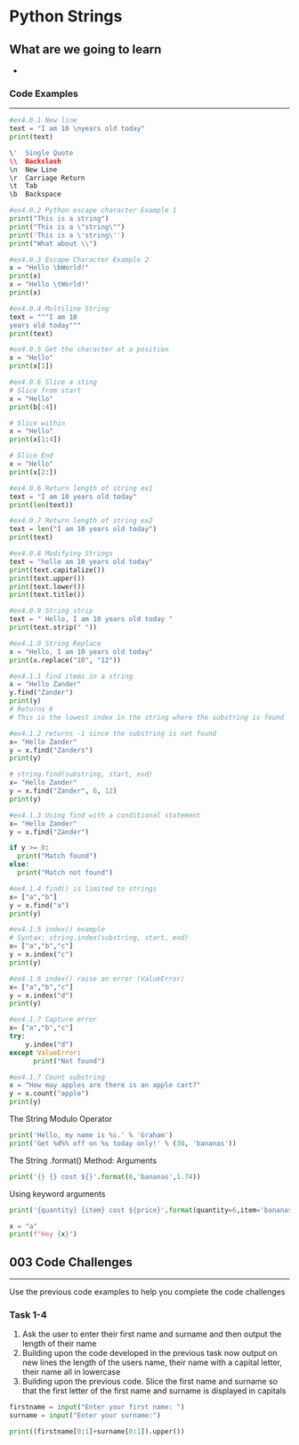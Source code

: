 # Python Strings

## What are we going to learn
*  

### Code Examples
---

```python
#ex4.0.1 New line
text = "I am 10 \nyears old today"
print(text)
```
```python
\'	Single Quote	
\\	Backslash	
\n	New Line	
\r	Carriage Return	
\t	Tab	
\b	Backspace
```
```python
#ex4.0.2 Python escape character Example 1
print("This is a string")
print("This is a \"string\"")
print('This is a \'string\'')
print("What about \\")
```
```python
#ex4.0.3 Escape Character Example 2
x = "Hello \bWorld!"
print(x) 
x = "Hello \tWorld!"
print(x) 
```
```python
#ex4.0.4 Multiline String
text = """I am 10 
years old today"""
print(text)
```
```python
#ex4.0.5 Get the character at a position
x = "Hello"
print(x[1])
```
```python
#ex4.0.6 Slice a sting
# Slice from start
x = "Hello"
print(b[:4])

# Slice within
x = "Hello"
print(x[1:4])

# Slice End
x = "Hello"
print(x[2:])
```
```python
#ex4.0.6 Return length of string ex1
text = "I am 10 years old today"
print(len(text))
```
```python
#ex4.0.7 Return length of string ex2
text = len("I am 10 years old today")
print(text)
```
```python
#ex4.0.8 Modifying Strings 
text = "hello am 10 years old today"
print(text.capitalize())
print(text.upper())
print(text.lower())
print(text.title())
```
```python
#ex4.0.9 String strip
text = " Hello, I am 10 years old today "
print(text.strip(" "))
```
```python
#ex4.1.0 String Replace
x = "Hello, I am 10 years old today"
print(x.replace("10", "12"))
```
```python
#ex4.1.1 find items in a string
x = "Hello Zander"
y.find("Zander")
print(y)
# Returns 6
# This is the lowest index in the string where the substring is found
```
```python
#ex4.1.2 returns -1 since the substring is not found
x= "Hello Zander"
y = x.find("Zanders")
print(y)
```
```python
# string.find(substring, start, end)
x= "Hello Zander"
y = x.find("Zander", 6, 12)
print(y)
```
```python
#ex4.1.3 Using find with a conditional statement
x= "Hello Zander"
y = x.find("Zander")

if y >= 0:
  print("Match found")
else:
  print("Match not found")
```
```python
#ex4.1.4 find() is limited to strings 
x= ["a","b"]
y = x.find("a")
print(y)
```
```python
#ex4.1.5 index() example
# Syntax: string.index(substring, start, end) 
x= ["a","b","c"]
y = x.index("c")
print(y)
```
```python
#ex4.1.6 index() raise an error (ValueError)
x= ["a","b","c"]
y = x.index("d")
print(y)
```
```python
#ex4.1.7 Capture error
x= ["a","b","c"]
try:
    y.index("d")
except ValueError:
      print("Not found")
```
```python
#ex4.1.7 Count substring
x = "How may apples are there is an apple cart?"
y = x.count("apple")
print(y)
```

The String Modulo Operator
```Python
print('Hello, my name is %s.' % 'Graham')
print('Get %d%% off on %s today only!' % (30, 'bananas'))
```
The String .format() Method: Arguments
```Python
print('{} {} cost ${}'.format(6,'bananas',1.74))
```
Using keyword arguments
```Python
print('{quantity} {item} cost ${price}'.format(quantity=6,item='bananas',price=1.74))
```
```Python
x = "a"
print(f"Hey {x}")
```


## 003 Code Challenges
---
Use the previous code examples to help you complete the code challenges

### **Task 1-4**
1. Ask the user to enter their first name and surname and then output the length of their name
2. Building upon the code developed in the previous task now output on new lines the length of the users name, their name with a capital letter, their name all in lowercase
3. Building upon the previous code. Slice the first name and surname so that the first letter of the first name and surname is displayed in capitals


```Python
firstname = input("Enter your first name: ")
surname = input("Enter your surname:")

print((firstname[0:1]+surname[0:1]).upper())
```